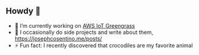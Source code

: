 ## Howdy :crocodile:

- 🔭 I’m currently working on [AWS IoT Greengrass](https://aws.amazon.com/greengrass/)
- 🌱 I occasionally do side projects and write about them, https://josephcosentino.me/posts/
- ⚡ Fun fact: I recently discovered that crocodiles are my favorite animal
